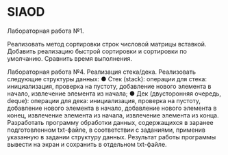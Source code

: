 # SIAOD
Лабораторная работа №1.

Реализовать метод сортировки строк числовой матрицы вставкой. Добавить реализацию быстрой сортировки и сортировки по умолчанию. Сравнить время выполнения. 

Лабораторная работа №4.
Реализация стека/дека.
Реализовать следующие структуры данных:
● Стек (stack):
операции для стека: инициализация, проверка на пустоту, добавление
нового элемента в начало, извлечение элемента из начала;
● Дек (двусторонняя очередь, deque):
операции для дека: инициализация, проверка на пустоту, добавление
нового элемента в начало, добавление нового элемента в конец,
извлечение элемента из начала, извлечение элемента из конца.
Разработать программу обработки данных, содержащихся в заранее
подготовленном txt-файле, в соответствии с заданиями, применив
указанную в задании структуру данных. Результат работы программы
вывести на экран и сохранить в отдельном txt-файле.
